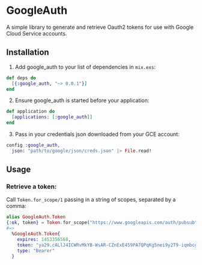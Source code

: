# GoogleAuth

A simple library to generate and retrieve Oauth2 tokens for use with Google Cloud Service accounts.

## Installation

1. Add google_auth to your list of dependencies in `mix.exs`:
  ```elixir
  def deps do
    [{:google_auth, "~> 0.0.1"}]
  end
  ```

2. Ensure google_auth is started before your application:
  ```elixir
  def application do
    [applications: [:google_auth]]
  end
  ```

3. Pass in your credentials json downloaded from your GCE account:
  ```elixir
  config :google_auth,
    json: "path/to/google/json/creds.json" |> File.read!
  ```

## Usage

### Retrieve a token:
Call `Token.for_scope/1` passing in a string of scopes, separated by a comma:
```elixir
alias GoogleAuth.Token
{:ok, token} = Token.for_scope("https://www.googleapis.com/auth/pubsub")
#=>
  %GoogleAuth.Token{
    expires: 1453356568,
    token: "ya29.cALlJ4ICWRvMkYB-WsAR-CZnExE459PA7QPqKg5nei9y2T9-iqmbcgxq8XrTATNn_BPim",
    type: "Bearer"
  }
```
